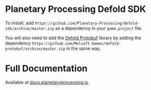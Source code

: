 # Planetary Processing Defold SDK

To install, add `https://github.com/Planetary-Processing/defold-sdk/archive/master.zip` as a dependency in your `game.project` file.

You will also need to add the [Defold Protobuf](https://github.com/Melsoft-Games/defold-protobuf) library by adding the dependency `https://github.com/Melsoft-Games/defold-protobuf/archive/master.zip` in the same way.

# Full Documentation
Available at [docs.planetaryprocessing.io](https://docs.planetaryprocessing.io/).

